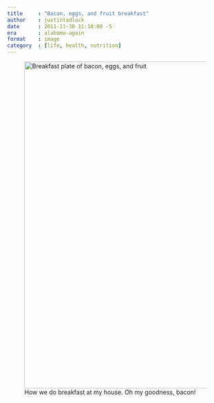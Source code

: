```yaml
---
title     : "Bacon, eggs, and fruit breakfast"
author    : justintadlock
date      : 2011-11-30 11:18:00 -5
era       : alabama-again
format    : image
category  : [life, health, nutrition]
---
```


<figure id="attachment_3298" class="wp-caption aligncenter" style="max-width: 800px">
	<a href="http://justintadlock.com/archives/2011/11/30/bacon-eggs-and-fruit-breakfast/bacon-eggs-fruit" rel="attachment wp-att-3298"><img src="http://justintadlock.com/blog/wp-content/uploads/2011/11/bacon-eggs-fruit.jpg" alt="Breakfast plate of bacon, eggs, and fruit" title="Bacan, Eggs, and Fruit Plate" width="800" height="758" class="size-full wp-image-3298" srcset="http://justintadlock.com/blog/wp-content/uploads/2011/11/bacon-eggs-fruit.jpg 800w, http://justintadlock.com/blog/wp-content/uploads/2011/11/bacon-eggs-fruit-300x284.jpg 300w, http://justintadlock.com/blog/wp-content/uploads/2011/11/bacon-eggs-fruit-600x568.jpg 600w" sizes="(max-width: 800px) 100vw, 800px"></a>
	<figcaption class="wp-caption-text">How we do breakfast at my house. Oh my goodness, bacon!</figcaption>
</figure>
